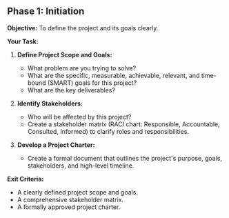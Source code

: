 ## Phase 1: Initiation

**Objective:** To define the project and its goals clearly.

**Your Task:**

1.  **Define Project Scope and Goals:**
    *   What problem are you trying to solve?
    *   What are the specific, measurable, achievable, relevant, and time-bound (SMART) goals for this project?
    *   What are the key deliverables?

2.  **Identify Stakeholders:**
    *   Who will be affected by this project?
    *   Create a stakeholder matrix (RACI chart: Responsible, Accountable, Consulted, Informed) to clarify roles and responsibilities.

3.  **Develop a Project Charter:**
    *   Create a formal document that outlines the project's purpose, goals, stakeholders, and high-level timeline.

**Exit Criteria:**

*   A clearly defined project scope and goals.
*   A comprehensive stakeholder matrix.
*   A formally approved project charter.
